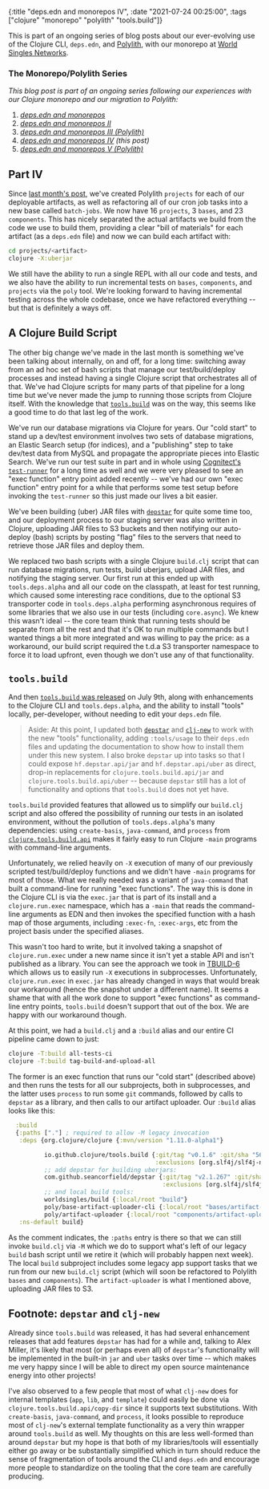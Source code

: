 {:title "deps.edn and monorepos IV",
 :date "2021-07-24 00:25:00",
 :tags ["clojure" "monorepo" "polylith" "tools.build"]}

This is part of an ongoing series of blog posts about our ever-evolving use of the Clojure CLI,
`deps.edn`, and [Polylith](https://polylith.gitbook.io/), with our monorepo at
[World Singles Networks](https://worldsinglesnetworks.com).<!--more-->

### The Monorepo/Polylith Series

_This blog post is part of an ongoing series following our experiences with our Clojure monorepo and our migration to Polylith:_

1. _[deps.edn and monorepos](https://corfield.org/blog/2021/02/23/deps-edn-monorepo/)_
2. _[deps.edn and monorepos II](https://corfield.org/blog/2021/04/21/deps-edn-monorepo-2/)_
3. _[deps.edn and monorepos III (Polylith)](https://corfield.org/blog/2021/06/06/deps-edn-monorepo-3/)_
4. _[deps.edn and monorepos IV](https://corfield.org/blog/2021/07/21/deps-edn-monorepo-4/) (this post)_
5. _[deps.edn and monorepos V (Polylith)](https://corfield.org/blog/2021/08/25/deps-edn-monorepo-5/)_

## Part IV

Since [last month's post](/blog/2021/06/06/deps-edn-monorepo-3/), we've created Polylith `projects`
for each of our deployable artifacts, as well as refactoring all of our cron job tasks into a new
base called `batch-jobs`. We now have 16 `projects`, 3 `bases`, and 23 `components`. This has
nicely separated the actual artifacts we build from the code we use to build them, providing a
clear "bill of materials" for each artifact (as a `deps.edn` file) and now we can build each artifact with:

```bash
cd projects/<artifact>
clojure -X:uberjar
```

We still have the ability to run a single REPL with all our code and tests, and we also
have the ability to run incremental tests on `bases`, `components`, and `projects` via
the `poly` tool. We're looking forward to having incremental testing across the whole
codebase, once we have refactored everything -- but that is definitely a ways off.

## A Clojure Build Script

The other big change we've made in the last month is something we've been talking about
internally, on and off, for a long time: switching away from an ad hoc set of bash scripts
that manage our test/build/deploy processes and instead having a single Clojure script
that orchestrates all of that. We've had Clojure scripts for many parts of that pipeline
for a long time but we've never made the jump to running those scripts from Clojure itself.
With the knowledge that [`tools.build`](https://github.com/clojure/tools.build) was on the
way, this seems like a good time to do that last leg of the work.

We've run our database migrations via Clojure for years. Our "cold start" to stand up a
dev/test environment involves two sets of database migrations, an Elastic Search setup
(for indices), and a "publishing" step to take dev/test data from MySQL and propagate
the appropriate pieces into Elastic Search. We've run our test suite in part and in whole
using [Cognitect's `test-runner`](https://github.com/cognitect-labs/test-runner) for a
long time as well and we were very pleased to see an "exec function" entry point added
recently -- we've had our own "exec function" entry point for a while that performs
some test setup before invoking the `test-runner` so this just made our lives a bit easier.

We've been building (uber) JAR files with [`depstar`](https://github.com/seancorfield/depstar)
for quite some time too, and our deployment process to our staging server was also written
in Clojure, uploading JAR files to S3 buckets and then notifying our auto-deploy (bash) scripts
by posting "flag" files to the servers that need to retrieve those JAR files and deploy them.

We replaced two bash scripts with a single Clojure `build.clj` script that can run database
migrations, run tests, build uberjars, upload JAR files, and notifying the staging server.
Our first run at this ended up with `tools.deps.alpha` and all our code on the classpath,
at least for test running, which caused some interesting race conditions, due to the optional
S3 transporter code in `tools.deps.alpha` performing asynchronous requires of some libraries
that we also use in our tests (including `core.async`). We knew this wasn't ideal -- the core
team think that running tests should be separate from all the rest and that it's OK to run
multiple commands but I wanted things a bit more integrated and was willing to pay the price:
as a workaround, our build script required the t.d.a S3 transporter namespace to force it to
load upfront, even though we don't use any of that functionality.

## `tools.build`

And then [`tools.build` was released](https://clojure.org/news/2021/07/09/source-libs-builds) on
July 9th, along with enhancements to the Clojure CLI and `tools.deps.alpha`, and the ability to
install "tools" locally, per-developer, without needing to edit your `deps.edn` file.

> Aside: At this point, I updated both [`depstar`](https://github.com/seancorfield/depstar) and [`clj-new`](https://github.com/seancorfield/clj-new) to work with the new "tools" functionality, adding `:tools/usage` to their `deps.edn` files and updating the documentation to show how to install them under this new system. I also broke `depstar` up into tasks so that I could expose `hf.depstar.api/jar` and `hf.depstar.api/uber` as direct, drop-in replacements for `clojure.tools.build.api/jar` and `clojure.tools.build.api/uber` -- because `depstar` still has a lot of functionality and options that `tools.build` does not yet have.

`tools.build` provided features that allowed us to simplify our `build.clj` script and also offered
the possibility of running our tests in an isolated environment, without the pollution of `tools.deps.alpha`'s
many dependencies: using `create-basis`, `java-command`, and `process` from
[`clojure.tools.build.api`](https://clojure.github.io/tools.build/clojure.tools.build.api.html) makes it
fairly easy to run Clojure `-main` programs with command-line arguments.

Unfortunately, we relied heavily on `-X` execution of many of our previously scripted test/build/deploy
functions and we didn't have `-main` programs for most of those. What we really needed was a variant of
`java-command` that built a command-line for running "exec functions". The way this is done in the Clojure
CLI is via the `exec.jar` that is part of its install and a `clojure.run.exec` namespace, which has a
`-main` that reads the command-line arguments as EDN and then invokes the specified function with a
hash map of those arguments, including `:exec-fn`, `:exec-args`, etc from the project basis under the
specified aliases.

This wasn't too hard to write, but it involved taking a snapshot of `clojure.run.exec` under a new name
since it isn't yet a stable API and isn't published as a library. You can see the approach we took in
[TBUILD-6](https://clojure.atlassian.net/browse/TBUILD-6) which allows us to easily run `-X` executions
in subprocesses. Unfortunately, `clojure.run.exec` in `exec.jar` has already changed in ways that would
break our workaround (hence the snapshot under a different name). It seems a shame that with all the
work done to support "exec functions" as command-line entry points, `tools.build` doesn't support that
out of the box. We are happy with our workaround though.

At this point, we had a `build.clj` and a `:build` alias and our entire CI pipeline came down to just:

```bash
clojure -T:build all-tests-ci
clojure -T:build tag-build-and-upload-all
```

The former is an exec function that runs our "cold start" (described above) and then runs the tests for all our
subprojects, both in subprocesses, and the latter uses `process` to run some `git` commands, followed by calls
to `depstar` as a library, and then calls to our artifact uploader. Our `:build` alias looks like this:

```clojure
  :build
  {:paths ["."] ; required to allow -M legacy invocation
   :deps {org.clojure/clojure {:mvn/version "1.11.0-alpha1"}

          io.github.clojure/tools.build {:git/tag "v0.1.6" :git/sha "5636e61"
                                         :exclusions [org.slf4j/slf4j-nop]}
          ;; add depstar for building uberjars:
          com.github.seancorfield/depstar {:git/tag "v2.1.267" :git/sha "1a45f79"
                                           :exclusions [org.slf4j/slf4j-nop]}
          ;; and local build tools:
          worldsingles/build {:local/root "build"}
          poly/base-artifact-uploader-cli {:local/root "bases/artifact-uploader-cli"}
          poly/artifact-uploader {:local/root "components/artifact-uploader"}}
   :ns-default build}
```

As the comment indicates, the `:paths` entry is there so that we can still invoke `build.clj` via `-M` which we
do to support what's left of our legacy `build` bash script until we retire it (which will probably happen next week).
The local `build` subproject includes some legacy app support tasks that we run from our new `build.clj` script
(which will soon be refactored to Polylith `bases` and `components`). The `artifact-uploader` is what I mentioned
above, uploading JAR files to S3.

## Footnote: `depstar` and `clj-new`

Already since `tools.build` was released, it has had several enhancement releases that add features `depstar` has had for a while and,
talking to Alex Miller, it's likely that most (or perhaps even all) of `depstar`'s functionality will be implemented in
the built-in `jar` and `uber` tasks over time -- which makes me very happy since I will be able to direct my open source
maintenance energy into other projects!

I've also observed to a few people that most of what `clj-new` does for internal templates (`app`, `lib`, and `template`)
could easily be done via `clojure.tools.build.api/copy-dir` since it supports text substitutions. With `create-basis`,
`java-command`, and `process`, it looks possible to reproduce most of `clj-new`'s external template functionality as a
very thin wrapper around `tools.build` as well. My thoughts on this are less well-formed than around `depstar` but my
hope is that both of my libraries/tools will essentially either go away or be substantially simplified which in turn
should reduce the sense of fragmentation of tools around the CLI and `deps.edn` and encourage more people to standardize
on the tooling that the core team are carefully producing.
